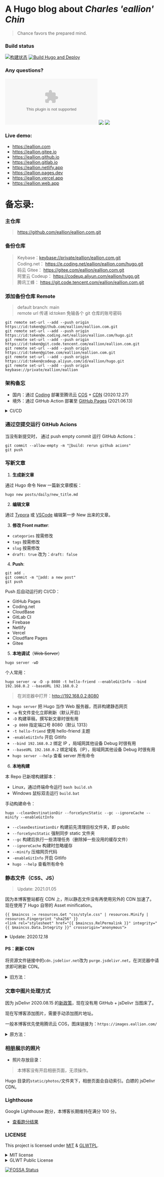 # A Hugo blog about *Charles 'eallion' Chin*

> Chance favors the prepared mind.

### Build status

[![构建状态](https://eallion.coding.net/badges/eallion/job/243839/build.svg)](https://eallion.coding.net/p/eallion/ci/job) [![Build Hugo and Deploy](https://github.com/eallion/eallion.com/actions/workflows/main.yml/badge.svg)](https://github.com/eallion/eallion.com/actions/workflows/main.yml)

### Any questions?

[![GitHub issues](https://img.shields.io/github/issues/eallion/eallion.com?logo=GitHub&color=4ec100&style=flat)](https://github.com/eallion/eallion.com/issues/new) [![](https://img.shields.io/badge/eallions@gmail.com-4ec100?labelColor=555&logo=gmail&label=Gmail&link=mailto:eallions@gmail.com&logoColor=fff&style=flat)](mailto:eallions@gmail.com) [![](https://img.shields.io/badge/t.me-@eallion-4ec100?labelColor=555&logo=telegram&logoColor=fff&style=flat)](https://t.me/eallion)

### Live demo:
- https://eallion.com  
- https://eallion.gitee.io
- https://eallion.github.io
- https://eallion.gitlab.io
- https://eallion.netlify.app
- https://eallion.pages.dev
- https://eallion.vercel.app
- https://eallion.web.app

# 备忘录:

### 主仓库
> <https://github.com/eallion/eallion.com.git>  

### 备份仓库
> Keybase：<keybase://private/eallion/eallion.com.git>  
> Coding.net： <https://e.coding.net/eallion/eallion.com/hugo.git>  
> 码云 Gitee： <https://gitee.com/eallion/eallion.com.git>  
> 阿里云 Codeup： <https://codeup.aliyun.com/eallion/hugo.git>    
> 腾讯工蜂： <https://git.code.tencent.com/eallion/eallion.com.git>  

### 添加备份仓库 Remote
> default branch: main  
> remote url 传递 id:token 免输各个 git 仓库的账号密码

```
git remote set-url --add --push origin https://id:token@github.com/eallion/eallion.com.git
git remote set-url --add --push origin https://id:token@e.coding.net/eallion/eallion.com/hugo.git
git remote set-url --add --push origin https://id:token@git.code.tencent.com/eallion/eallion.com.git
git remote set-url --add --push origin https://id:token@gitee.com/eallion/eallion.com.git
git remote set-url --add --push origin https://id:token@codeup.aliyun.com/id/eallion/hugo.git
git remote set-url --add --push origin keybase://private/eallion/eallion
```

### 架构备忘
- 国内：通过 [Coding](https://coding.net/) 部署至腾讯云 [COS](https://cloud.tencent.com/product/cos) + [CDN](https://cloud.tencent.com/product/cdn) (2020.12.27)
- 境外：通过 GitHub Action 部署至 [GitHub Pages](https://eallion.github.io/) (2021.06.13)

<details>
<summary>CI/CD</summary>

### Coding.net 持续集成部分命令
```
pipeline {
  agent any
  stages {
    stage('Build Hugo') {
      agent {
        docker {
          image 'envimate/hugo'
          reuseNode true
          registryUrl ''
          args '-v /usr/bin/git:/usr/bin/git'
        }

      }
      steps {
        checkout([
          $class: 'GitSCM',
          branches: [[name: env.GIT_BUILD_REF]],
          userRemoteConfigs: [[
            url: env.GIT_REPO_URL,
            credentialsId: env.CREDENTIALS_ID
          ]],
          extensions: [[$class:'CloneOption',depth:1,noTags:false,reference:'',shallow:true,timeout:30]],
        ])
        sh 'hugo --cleanDestinationDir --forceSyncStatic --gc --ignoreCache --minify --enableGitInfo'
        echo 'Hugo built!'
      }
    }
    stage('COS Deploy') {
      steps {
        sh 'coscmd config -a ${COS_SECRET_ID} -s ${COS_SECRET_KEY} -b ${COS_BUCKET_NAME} -r ${COS_BUCKET_REGION} -m 30'
        sh 'coscmd upload --delete --force -rs ${COS_UPLOAD_FROM_PATH} /'
        echo 'COS Deploy'
      }
    }
  }
}
```

### 同步到 Gitee 并自动部署 Gitee Pages
```
name: Sync to Gitee and Deploy

on: page_build

jobs:
  build:
    runs-on: ubuntu-latest
    steps:
      - name: Sync to Gitee
        uses: wearerequired/git-mirror-action@master
        env:
          # 注意在 Settings->Secrets 配置 GITEE_RSA_PRIVATE_KEY
          SSH_PRIVATE_KEY: ${{ secrets.GITEE_RSA_PRIVATE_KEY }}
        with:
          # 注意替换为你的 GitHub 源仓库地址
           source-repo: git@github.com:eallion/eallion.github.io.git
          # 注意替换为你的 Gitee 目标仓库地址
           destination-repo: git@gitee.com:eallion/eallion.git

      - name: Build Gitee Pages
        uses: yanglbme/gitee-pages-action@main
        with:
          # 注意替换为你的 Gitee 用户名
           gitee-username: eallion
          # 注意在 Settings->Secrets 配置 GITEE_PASSWORD
          gitee-password: ${{ secrets.GITEE_PASSWORD }}
          # 注意替换为你的 Gitee 仓库，仓库名严格区分大小写，请准确填写，否则会出错
           gitee-repo: eallion/eallion
          # 要部署的分支，默认是 master，若是其他分支，则需要指定（指定的分支必须存在）
          branch: gh-pages
```
</details>

### 通过空提交运行 GitHub Acions

当没有新提交时， 通过 push empty commit 运行 GitHub Actions：

```
git commit --allow-empty -m "👷build: rerun github acions"
git push
```

### 写新文章

1. **生成新文章**

通过 Hugo 命令 New 一篇新文章模板：

```
hugo new posts/daily/new_title.md
```

2. **编辑文章** 

通过 [Typora](https://typora.io/) 或 [VSCode](https://code.visualstudio.com/) 编辑第一步 New 出来的文章。

3. **修改 Front matter**:  

- `categories` 按需修改  
- `tags` 按需修改  
- `slug` 按需修改  
- `draft: true` 改为：`draft: false`  

4. **Push**:

```
git add .
git commit -m "📝add: a new post"
git push
```

Push 后自动运行的 CI/CD：
- GitHub Pages
- Coding.net
- CloudBase
- GitLab CI
- Firebase
- Netlify
- Vercel
- Cloudflare Pages
- Gitee

5. **本地调试**（~~Web Server~~）
```
hugo server -wD
```
个人常用：
```
hugo server -w -D -p 8080 -t hello-friend --enableGitInfo --bind 192.168.0.2 --baseURL 192.168.0.2
```
> 在浏览器中打开：http://192.168.0.2:8080
- `hugo server` 把 Hugo 当作 Web 服务器，而非构建静态网页  
- `-w` 有文件变化立即刷新（默认开启）  
- `-D` 构建草稿，撰写新文章时很有用  
- `-p 8080` 指定端口号 8080（默认 1313）  
- `-t hello-friend` 使用 hello-friend 主题  
- `-enableGitInfo` 开启 GitIifo  
- `--bind 192.168.0.2` 绑定 IP ，局域网其他设备 Debug 时很有用  
- `--baseURL 192.168.0.2` 绑定域名（IP），局域网其他设备 Debug 时很有用  
- `hugo server --help` 查看 server 所有命令  

6. **本地构建**

本 Repo 已新增构建脚本：
- Linux，通过终端命令运行 `bash build.sh`
- Windows 鼠标双击运行 `build.bat`

手动构建命令：
```
hugo --cleanDestinationDir --forceSyncStatic --gc --ignoreCache --minify --enableGitInfo
```
- `--cleanDestinationDir` 构建前先清理目标文件夹，即 public  
- `--forceSyncStatic` 强制同步 static 文件夹  
- `--gc` 构建后执行一些清理任务（删除掉一些没用的缓存文件）  
- `--ignoreCache` 构建时忽略缓存  
- `--minify` 压缩网页代码  
- `-enableGitInfo` 开启 GitIifo  
- `hugo --help` 查看所有命令  

### 静态文件（CSS、JS）
> Update: 2021.01.05  

因为本博客整站都在 CDN 上，所以静态文件没有再使用另外的 CDN 加速了。  
现在使用了 Hugo 自带的 Asset minification。  

```
{{ $maincss := resources.Get "css/style.css" | resources.Minify | resources.Fingerprint "sha256" }}
<link rel="stylesheet" href="{{ $maincss.RelPermalink }}" integrity="{{ $maincss.Data.Integrity }}" crossorigin="anonymous">
```

<details>
<summary>Update: 2020.12.18</summary>

2020.12.18 从腾讯云换到了 jsDelivr。  
</details>

#### PS：刷新 CDN

将资源文件链接中的`cdn.jsdelivr.net`改为 `purge.jsdelivr.net`，在浏览器中请求即可刷新 CDN。

<details>
<summary>旧方法：</summary>

通过打 Tag 的方式刷新 jsDelivr 的 CDN  
`tag`对应`commit`  
```
git tag vX.X.X
git push origin vX.X.X

# git push origin --tags # 推送所有 Tags
```
</details>

### 文章中图片处理方式

因为 jsDelivr 2020.08.15 的[新政策](https://www.jsdelivr.com/terms/acceptable-use-policy-jsdelivr-net)，现在没有用 GitHub + jsDelivr 当图床了。

现在写博客添加图片，需要手动添加图片地址。

一般本博客优先使用腾讯云 COS，图床链接为：`https://images.eallion.com/`

<details>
<summary>原方法：</summary>

原方法依然可用，注意图片URL即可。

- 图片存放目录：

> Hugo 目录的`static/images/`文件夹下（可按年月分类）。

- 文章中引用的图片 URL：

> `https://eallion.com/images` `+` `图片路径和名称`

- 如：

> `https://eallion.com/images/2020/05/ubuntu2004.jpg`
</details>

### 相册展示的照片

- 照片存放目录：

> 本博客没有开启相册页面，无须操作。

Hugo 目录的`static/photos/`文件夹下，相册页面会自动索引。白嫖的 jsDelivr CDN。


### Lighthouse

Google Lighthouse 跑分，本博客长期维持在满分 100 分。

- [查看跑分结果](https://googlechrome.github.io/lighthouse/viewer/?psiurl=https%3A%2F%2Feallion.com%2F&strategy=desktop&category=performance&category=accessibility&category=best-practices&category=seo&category=pwa&utm_source=lh-chrome-ext#pwa)

### LICENSE

This project is licensed under [MIT](https://opensource.org/licenses/MIT/) & [GLWTPL](https://github.com/me-shaon/GLWTPL/blob/master/translations/LICENSE_zh-CN).
<details>
<summary>MIT license</summary>

```
MIT License

Copyright (c) 2021 Charles Chin

Permission is hereby granted, free of charge, to any person obtaining a copy
of this software and associated documentation files (the "Software"), to deal
in the Software without restriction, including without limitation the rights
to use, copy, modify, merge, publish, distribute, sublicense, and/or sell
copies of the Software, and to permit persons to whom the Software is
furnished to do so, subject to the following conditions:

The above copyright notice and this permission notice shall be included in all
copies or substantial portions of the Software.

THE SOFTWARE IS PROVIDED "AS IS", WITHOUT WARRANTY OF ANY KIND, EXPRESS OR
IMPLIED, INCLUDING BUT NOT LIMITED TO THE WARRANTIES OF MERCHANTABILITY,
FITNESS FOR A PARTICULAR PURPOSE AND NONINFRINGEMENT. IN NO EVENT SHALL THE
AUTHORS OR COPYRIGHT HOLDERS BE LIABLE FOR ANY CLAIM, DAMAGES OR OTHER
LIABILITY, WHETHER IN AN ACTION OF CONTRACT, TORT OR OTHERWISE, ARISING FROM,
OUT OF OR IN CONNECTION WITH THE SOFTWARE OR THE USE OR OTHER DEALINGS IN THE
SOFTWARE.
```
</details>

<details>
<summary>GLWT Public License</summary>

```
GLWT（Good Luck With That，祝你好运）公共许可证
版权所有 © 每个人，除了作者

任何人都被允许复制、分发、修改、合并、销售、出版、再授权或
任何其它操作，但风险自负。

作者对这个项目中的代码一无所知。
代码处于可用或不可用状态，没有第三种情况。


                祝你好运公共许可证
            复制、分发和修改的条款和条件

 0 ：在不导致作者被指责或承担责任的情况下，你可以做任何你想
要做的事情。

无论是在合同行为、侵权行为或其它因使用本软件产生的情形，作
者不对任何索赔、损害承担责任。

祖宗保佑。
```
</details>

[![FOSSA Status](https://app.fossa.com/api/projects/git%2Bgithub.com%2Feallion%2Feallion.com.svg?type=large)](https://app.fossa.com/projects/git%2Bgithub.com%2Feallion%2Feallion.com?ref=badge_large)
